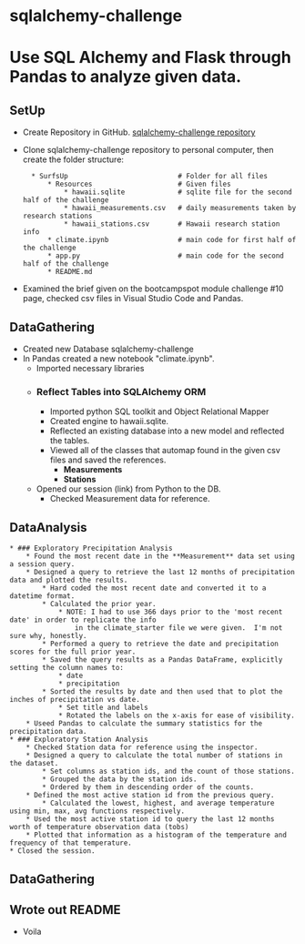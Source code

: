 # sqlalchemy-challenge
# Use SQL Alchemy and Flask through Pandas to analyze given data.

## SetUp

* Create Repository in GitHub.
[sqlalchemy-challenge repository](https://github.com/StephWolter/sqlalchemy-challenge.git)

* Clone sqlalchemy-challenge repository to personal computer, then create the folder structure:

        * SurfsUp                           # Folder for all files
            * Resources                     # Given files
                * hawaii.sqlite             # sqlite file for the second half of the challenge
                * hawaii_measurements.csv   # daily measurements taken by research stations 
                * hawaii_stations.csv       # Hawaii research station info  
            * climate.ipynb                 # main code for first half of the challenge
            * app.py                        # main code for the second half of the challenge
            * README.md

* Examined the brief given on the bootcampspot module challenge #10 page, checked csv files in Visual Studio Code and Pandas.


## DataGathering

* Created new Database sqlalchemy-challenge
* In Pandas created a new notebook "climate.ipynb".  
    * Imported necessary libraries
    * ### Reflect Tables into SQLAlchemy ORM
        * Imported python SQL toolkit and Object Relational Mapper
        * Created engine to hawaii.sqlite.
        * Reflected an existing database into a new model and reflected the tables.
        * Viewed all of the classes that automap found in the given csv files and saved the references.
            * **Measurements**
            * **Stations**
    * Opened our session (link) from Python to the DB.
        * Checked Measurement data for reference.

## DataAnalysis

    * ### Exploratory Precipitation Analysis
        * Found the most recent date in the **Measurement** data set using a session query.
        * Designed a query to retrieve the last 12 months of precipitation data and plotted the results. 
            * Hard coded the most recent date and converted it to a datetime format.
            * Calculated the prior year. 
                * NOTE: I had to use 366 days prior to the 'most recent date' in order to replicate the info 
                    in the climate_starter file we were given.  I'm not sure why, honestly.
            * Performed a query to retrieve the date and precipitation scores for the full prior year.
            * Saved the query results as a Pandas DataFrame, explicitly setting the column names to:
                * date
                * precipitation
            * Sorted the results by date and then used that to plot the inches of precipitation vs date.
                * Set title and labels
                * Rotated the labels on the x-axis for ease of visibility.
        * Useed Pandas to calculate the summary statistics for the precipitation data.
    * ### Exploratory Station Analysis
        * Checked Station data for reference using the inspector.
        * Designed a query to calculate the total number of stations in the dataset.
            * Set columns as station ids, and the count of those stations.
            * Grouped the data by the station ids.
            * Ordered by them in descending order of the counts.
        * Defined the most active station id from the previous query.
            * Calculated the lowest, highest, and average temperature using min, max, avg functions respectively.
        * Used the most active station id to query the last 12 months worth of temperature observation data (tobs)
        * Plotted that information as a histogram of the temperature and frequency of that temperature.
    * Closed the session.

## DataGathering













## Wrote out README
* Voila
